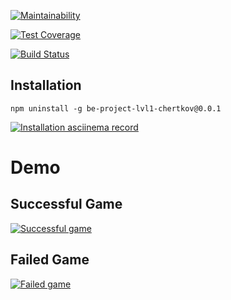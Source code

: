 [![Maintainability](https://api.codeclimate.com/v1/badges/fee77e74c637d6fb50f9/maintainability)](https://codeclimate.com/github/kirill-chertkov/backend-project-lvl1/maintainability)

[![Test Coverage](https://api.codeclimate.com/v1/badges/fee77e74c637d6fb50f9/test_coverage)](https://codeclimate.com/github/kirill-chertkov/backend-project-lvl1/test_coverage)

[![Build Status](https://travis-ci.org/kirill-chertkov/backend-project-lvl1.svg?branch=master)](https://travis-ci.org/kirill-chertkov/backend-project-lvl1)

## Installation
```
npm uninstall -g be-project-lvl1-chertkov@0.0.1
```
[![Installation asciinema record](https://asciinema.org/a/evwhz2xu8y5EONufn8GIkssZJ)](gif/install.gif)

# Demo
## Successful Game
[![Successful game](https://asciinema.org/a/eRHWS9fIMLaJ7OIKHKKk7BHGw)](gif/success.gif)
## Failed Game
[![Failed game](https://asciinema.org/a/eRHWS9fIMLaJ7OIKHKKk7BHGw)](gif/fail.gif)
